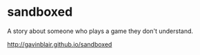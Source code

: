 sandboxed
=========

A story about someone who plays a game they don't understand.

http://gavinblair.github.io/sandboxed
